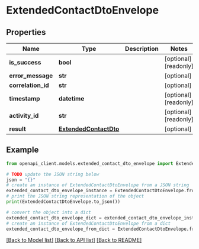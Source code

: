 # ExtendedContactDtoEnvelope


## Properties

Name | Type | Description | Notes
------------ | ------------- | ------------- | -------------
**is_success** | **bool** |  | [optional] [readonly] 
**error_message** | **str** |  | [optional] 
**correlation_id** | **str** |  | [optional] 
**timestamp** | **datetime** |  | [optional] [readonly] 
**activity_id** | **str** |  | [optional] [readonly] 
**result** | [**ExtendedContactDto**](ExtendedContactDto.md) |  | [optional] 

## Example

```python
from openapi_client.models.extended_contact_dto_envelope import ExtendedContactDtoEnvelope

# TODO update the JSON string below
json = "{}"
# create an instance of ExtendedContactDtoEnvelope from a JSON string
extended_contact_dto_envelope_instance = ExtendedContactDtoEnvelope.from_json(json)
# print the JSON string representation of the object
print(ExtendedContactDtoEnvelope.to_json())

# convert the object into a dict
extended_contact_dto_envelope_dict = extended_contact_dto_envelope_instance.to_dict()
# create an instance of ExtendedContactDtoEnvelope from a dict
extended_contact_dto_envelope_from_dict = ExtendedContactDtoEnvelope.from_dict(extended_contact_dto_envelope_dict)
```
[[Back to Model list]](../README.md#documentation-for-models) [[Back to API list]](../README.md#documentation-for-api-endpoints) [[Back to README]](../README.md)


